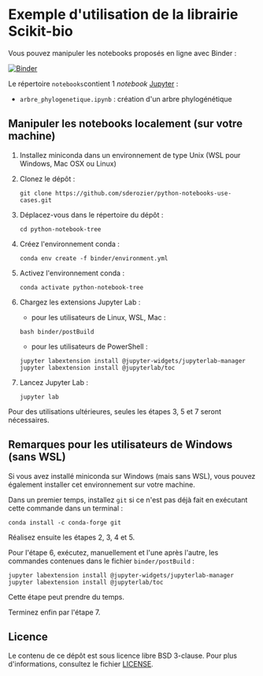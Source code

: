 # Exemple d'utilisation de la librairie Scikit-bio

Vous pouvez manipuler les notebooks proposés en ligne avec Binder :

[![Binder](https://mybinder.org/badge.svg)](https://mybinder.org/v2/gh/sderozier/python-notebook-tree/master?urlpath=lab)

Le répertoire `notebooks`contient 1 *notebook* [Jupyter](https://jupyter.org/) :

* `arbre_phylogenetique.ipynb` : création d'un arbre phylogénétique

## Manipuler les notebooks localement (sur votre machine)

1. Installez miniconda dans un environnement de type Unix (WSL pour Windows, Mac OSX ou Linux)

2. Clonez le dépôt :
    ```
    git clone https://github.com/sderozier/python-notebooks-use-cases.git
    ```

3. Déplacez-vous dans le répertoire du dépôt :
    ```
    cd python-notebook-tree
    ```

4. Créez l'environnement conda :
    ```
    conda env create -f binder/environment.yml
    ```

5. Activez l'environnement conda :
    ```
    conda activate python-notebook-tree
    ```

6. Chargez les extensions Jupyter Lab :

    - pour les utilisateurs de Linux, WSL, Mac :
    ```
    bash binder/postBuild
    ```
    
    - pour les utilisateurs de PowerShell :
    ```
    jupyter labextension install @jupyter-widgets/jupyterlab-manager
    jupyter labextension install @jupyterlab/toc
    ```

7. Lancez Jupyter Lab :
    ```
    jupyter lab
    ```

Pour des utilisations ultérieures, seules les étapes 3, 5 et 7 seront nécessaires.

## Remarques pour les utilisateurs de Windows (sans WSL)

Si vous avez installé miniconda sur Windows (mais sans WSL), vous pouvez également installer cet environnement sur votre machine. 

Dans un premier temps, installez `git` si ce n'est pas déjà fait en exécutant cette commande dans un terminal :
```
conda install -c conda-forge git
```

Réalisez ensuite les étapes 2, 3, 4 et 5. 

Pour l'étape 6, exécutez, manuellement et l'une après l'autre, les commandes contenues dans le fichier `binder/postBuild` :
```
jupyter labextension install @jupyter-widgets/jupyterlab-manager
jupyter labextension install @jupyterlab/toc
```

Cette étape peut prendre du temps.

Terminez enfin par l'étape 7.

## Licence

Le contenu de ce dépôt est sous licence libre BSD 3-clause. Pour plus d'informations, consultez le fichier [LICENSE](LICENSE.txt).
